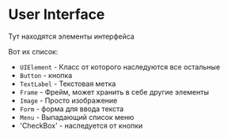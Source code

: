# User Interface

Тут находятся элементы интерфейса

Вот их список:
+ `UIElement` - Класс от которого наследуются все остальные
+ `Button` - кнопка
+ `TextLabel` - Текстовая метка
+ `Frame` - Фрейм, может хранить в себе другие элементы
+ `Image` - Просто изображение
+ `Form` - форма для ввода текста
+ `Menu` - Выпадающий список меню
+ 'CheckBox' - наследуется от кнопки